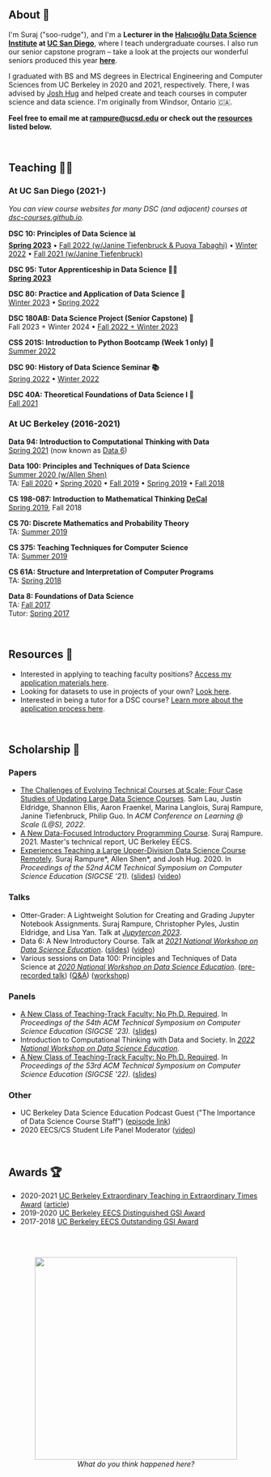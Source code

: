 ---
---

<!-- ✉️ <a>rampure@ucsd.edu</a><br>
💼 <a href="https://g.page/SDSC_UCSanDiego?share">SDSC 244E</a> -->

<a name='about'></a>

## About 👋

I'm Suraj ("soo-rudge"), and I'm a **Lecturer in the [Halıcıoğlu Data Science Institute](https://datascience.ucsd.edu) at [UC San Diego](https://www.ucsd.edu)**, where I teach undergraduate courses. I also run our senior capstone program – take a look at the projects our wonderful seniors produced this year [**here**](https://hdsishowcase.com).

I graduated with BS and MS degrees in Electrical Engineering and Computer Sciences from UC Berkeley in 2020 and 2021, respectively. There, I was advised by [Josh Hug](https://www2.eecs.berkeley.edu/Faculty/Homepages/joshhug.html) and helped create and teach courses in computer science and data science. I'm originally from Windsor, Ontario 🇨🇦.

**Feel free to email me at <a>rampure@ucsd.edu</a> or check out the [resources](#resources-) listed below.**

<br>

<a name='teaching'></a>

## Teaching 👨‍🏫

### At UC San Diego (2021-)

_You can view course websites for many DSC (and adjacent) courses at [dsc-courses.github.io](https://dsc-courses.github.io)._

**DSC 10: Principles of Data Science 📊**<br>
[**Spring 2023**](https://dsc-courses.github.io/dsc10-2023-sp/) • [Fall 2022 (w/Janine Tiefenbruck & Puoya Tabaghi)](http://dsc-courses.github.io/dsc10-2022-fa/) • [Winter 2022](http://dsc-courses.github.io/dsc10-2022-wi/) • [Fall 2021 (w/Janine Tiefenbruck)](http://dsc-courses.github.io/dsc10-2021-fa/)

**DSC 95: Tutor Apprenticeship in Data Science 🧑‍🏫**<br>
[**Spring 2023**](#)

**DSC 80: Practice and Application of Data Science 💪**<br>
[Winter 2023](https://dsc-courses.github.io/dsc80-2023-wi) • [Spring 2022](https://dsc-courses.github.io/dsc80-2022-sp)

**DSC 180AB: Data Science Project (Senior Capstone) 👷**<br>
Fall 2023 + Winter 2024 • [Fall 2022 + Winter 2023](https://dsc-capstone.github.io/)

**CSS 201S: Introduction to Python Bootcamp (Week 1 only) 🥾**<br>
[Summer 2022](https://rampure.org/css-python-bootcamp/)

**DSC 90: History of Data Science Seminar 📚**<br>
[Spring 2022](http://dsc-courses.github.io/dsc90-2022-sp/) • [Winter 2022](http://dsc-courses.github.io/dsc90-2022-wi/)

**DSC 40A: Theoretical Foundations of Data Science I 🧠**<br>
[Fall 2021](http://dsc-courses.github.io/dsc40a-2021-fa/)

### At UC Berkeley (2016-2021)

**Data 94: Introduction to Computational Thinking with Data**<br>
[Spring 2021](http://data94.org) (now known as [Data 6](http://data6.org))

**Data 100: Principles and Techniques of Data Science**<br>
[Summer 2020 (w/Allen Shen)](http://ds100.org/su20)<br>TA: [Fall 2020](http://ds100.org/fa20) • [Spring 2020](http://ds100.org/sp20) • [Fall 2019](http://ds100.org/fa19) • [Spring 2019](http://ds100.org/sp19) • [Fall 2018](http://ds100.org/fa18)

**CS 198-087: Introduction to Mathematical Thinking [DeCal](http://decal.berkeley.edu)**<br>
[Spring 2019](http://imt-decal.org), Fall 2018

**CS 70: Discrete Mathematics and Probability Theory**<br>
TA: [Summer 2019](http://su19.eecs70.org)

**CS 375: Teaching Techniques for Computer Science**<br>
TA: [Summer 2019](http://cs375.github.io/su19)

**CS 61A: Structure and Interpretation of Computer Programs**<br>
TA: [Spring 2018](https://inst.eecs.berkeley.edu/~cs61a/sp18/)

**Data 8: Foundations of Data Science**<br>
TA: [Fall 2017](http://data8.org/fa17)<br>
Tutor: [Spring 2017](http://data8.org/sp17)

<br>

<a name='resources'></a>

## Resources 🌳

- Interested in applying to teaching faculty positions? [Access my application materials here](tf-app-materials).
- Looking for datasets to use in projects of your own? [Look here](find-datasets).
- Interested in being a tutor for a DSC course? [Learn more about the application process here](https://datascience.ucsd.edu/academics/undergraduate/dsc-tutors/).


<br>


<a name='scholarship'></a>

## Scholarship 📝

### Papers
- [The Challenges of Evolving Technical Courses at Scale: Four Case Studies of Updating Large Data Science Courses](https://www.samlau.me/pubs/Challenges-of-Evolving-Data-Courses_L@S-2022.pdf). Sam Lau, Justin Eldridge, Shannon Ellis, Aaron Fraenkel, Marina Langlois, Suraj Rampure, Janine Tiefenbruck, Philip Guo. In _ACM Conference on Learning @ Scale (L@S), 2022_.
- [A New Data-Focused Introductory Programming Course](https://www2.eecs.berkeley.edu/Pubs/TechRpts/2021/EECS-2021-106.html). Suraj Rampure. 2021. Master's technical report, UC Berkeley EECS.
- [Experiences Teaching a Large Upper-Division Data Science Course Remotely](https://dl.acm.org/doi/pdf/10.1145/3408877.3432561). Suraj Rampure\*, Allen Shen\*, and Josh Hug. 2020. In _Proceedings of the 52nd ACM Technical Symposium on Computer Science Education (SIGCSE ’21)._ ([slides](https://docs.google.com/presentation/d/1xBMcdYKrhM0U1FxOKZ93TCqIdDIWFqdz7ns49LN_ukg/edit?usp=sharing)) ([video](https://youtu.be/_p-JUp4QyNA))

### Talks
- Otter-Grader: A Lightweight Solution for Creating and Grading Jupyter Notebook Assignments. Suraj Rampure, Christopher Pyles, Justin Eldridge, and Lisa Yan. Talk at _[Jupytercon 2023](https://cfp.jupytercon.com/2023/talk/XABS9S/)_.
- Data 6: A New Introductory Course. Talk at _[2021 National Workshop on Data Science Education](https://data.berkeley.edu/academics/resources/data-science-education-workshop/2021-national-workshop-data-science-education)_. ([slides](https://docs.google.com/presentation/d/1eeJvHmDNQanVOFjKn8Jky63ONxHPmDyq6I764f-YPdE/edit#slide=id.gb6d01dc2f6_0_124)) ([video](https://www.youtube.com/watch?v=4pMLelvesR8))
- Various sessions on Data 100: Principles and Techniques of Data Science at _[2020 National Workshop on Data Science Education](https://data.berkeley.edu/academics/resources/data-science-education-resources/2020-national-workshop-data-science-education)_. ([pre-recorded talk](https://www.youtube.com/watch?v=VxL9L7VkJTE&feature=youtu.be)) ([Q&A](https://www.youtube.com/watch?v=lfyyZQDlyXQ)) ([workshop](https://www.youtube.com/watch?v=1FsYgKKh9gk&feature=youtu.be))

### Panels
- [A New Class of Teaching-Track Faculty: No Ph.D. Required](https://dl.acm.org/doi/10.1145/3545947.3569608). In _Proceedings of the 54th ACM Technical Symposium on Computer Science Education (SIGCSE '23)._ ([slides](https://docs.google.com/presentation/d/1H2ngrPNb8TQXxIrCOFhXHce8-x6KEgHzw-bdFNrmQpQ/edit#slide=id.gb6f9b1ca0f_0_53))
- Introduction to Computational Thinking with Data and Society. In _[2022 National Workshop on Data Science Education](https://data.berkeley.edu/2022workshop/schedule)_.
- [A New Class of Teaching-Track Faculty: No Ph.D. Required](https://dl.acm.org/doi/10.1145/3478432.3499227). In _Proceedings of the 53rd ACM Technical Symposium on Computer Science Education (SIGCSE '22)._ ([slides](https://docs.google.com/presentation/d/12PalILpKLBHadL9GibmY4jATogp6BMHdIcsT_NUVSRc/edit#slide=id.gb6f9b1ca0f_0_53))

### Other
- UC Berkeley Data Science Education Podcast Guest ("The Importance of Data Science Course Staff") ([episode link](https://datascienceeducation.substack.com/p/the-importance-of-data-science-course))
- 2020 EECS/CS Student Life Panel Moderator ([video](https://youtu.be/RFCohC5kKO8))

<br>

<a name='awards'></a>

## Awards 🏆
- 2020-2021 [UC Berkeley Extraordinary Teaching in Extraordinary Times Award](https://rtl.berkeley.edu/extraordinary-teaching-extraordinary-times-award) ([article](https://data.berkeley.edu/news/cdss-instructors-honored-five-awards-extraordinary-teaching-extraordinary-times))
- 2019-2020 [UC Berkeley EECS Distinguished GSI Award](https://www2.eecs.berkeley.edu/Students/Awards/13/)
- 2017-2018 [UC Berkeley EECS Outstanding GSI Award](https://gsi.berkeley.edu/programs-services/award-programs/ogsi/ogsi-2018/)

<br><br>

<center><img src='assets/me_dancing.gif' width=400><br><i>What do you think happened here?</i></center>

<!-- What do you think happened [here](assets/me_dancing.gif)? -->
